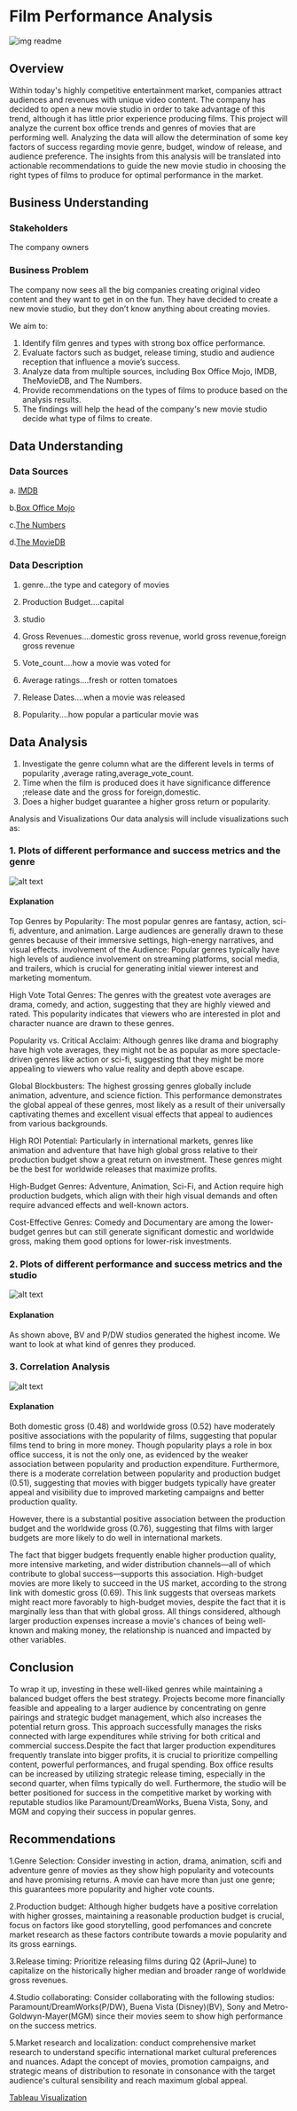 

# Film Performance Analysis


![img readme](https://github.com/user-attachments/assets/3aa19ce8-d3a5-469b-8e12-d4269a350898)




## Overview
Within today's highly competitive entertainment market, companies attract audiences and revenues with unique video content. The company has decided to open a new movie studio in order to take advantage of this trend, although it has little prior experience producing films. This project will analyze the current box office trends and genres of movies that are performing well. Analyzing the data will allow the determination of some key factors of success regarding movie genre, budget, window of release, and audience preference. The insights from this analysis will be translated into actionable recommendations to guide the new movie studio in choosing the right types of films to produce for optimal performance in the market.

## Business Understanding

### Stakeholders
The company owners

### Business Problem
The company now sees all the big companies creating original video content and they want to get in on the fun. They have decided to create a new movie studio, but they don’t know anything about creating movies.

We aim to:

1. Identify film genres and types with strong box office performance.
2. Evaluate factors such as budget, release timing, studio and audience reception that influence a movie’s success.
3. Analyze data from multiple sources, including Box Office Mojo, IMDB, TheMovieDB, and The Numbers.
4. Provide recommendations on the types of films to produce based on the analysis results.
5. The findings will help the head of the company's new movie studio decide what type of films to create.


## Data Understanding


### Data Sources

a. [IMDB](imdb.com)

b.[Box Office Mojo](boxofficemojo.com)

c.[The Numbers](the-numbers.com)

d.[The MovieDB](themoviedb.org)




### Data Description

1. genre...the type and category of movies

2. Production Budget....capital

3. studio

4. Gross Revenues....domestic gross revenue, world gross revenue,foreign gross revenue

5. Vote_count....how a movie was voted for

6. Average ratings....fresh or rotten tomatoes

7. Release Dates....when a movie was released

8. Popularity....how popular a particular movie was




## Data Analysis


1. Investigate the genre column what are the different levels in terms of popularity ,average rating,average_vote_count.
2. Time when the film is produced does it have significance difference ;release date and the gross for foreign,domestic.
3. Does a higher budget guarantee a higher gross return or popularity.


Analysis and Visualizations
Our data analysis will include visualizations such as:



### 1.  Plots of different performance and success metrics and the genre



![alt text](Images/image-1.png)


#### Explanation
Top Genres by Popularity: The most popular genres are fantasy, action, sci-fi, adventure, and animation. Large audiences are generally drawn to these genres because of their immersive settings, high-energy narratives, and visual effects. involvement of the Audience: Popular genres typically have high levels of audience involvement on streaming platforms, social media, and trailers, which is crucial for generating initial viewer interest and marketing momentum.

High Vote Total Genres: The genres with the greatest vote averages are drama, comedy, and action, suggesting that they are highly viewed and rated. This popularity indicates that viewers who are interested in plot and character nuance are drawn to these genres.

Popularity vs. Critical Acclaim: Although genres like drama and biography have high vote averages, they might not be as popular as more spectacle-driven genres like action or sci-fi, suggesting that they might be more appealing to viewers who value reality and depth above escape.

Global Blockbusters: The highest grossing genres globally include animation, adventure, and science fiction. This performance demonstrates the global appeal of these genres, most likely as a result of their universally captivating themes and excellent visual effects that appeal to audiences from various backgrounds.

High ROI Potential: Particularly in international markets, genres like animation and adventure that have high global gross relative to their production budget show a great return on investment. These genres might be the best for worldwide releases that maximize profits.

High-Budget Genres: Adventure, Animation, Sci-Fi, and Action require high production budgets, which align with their high visual demands and often require advanced effects and well-known actors.

Cost-Effective Genres: Comedy and Documentary are among the lower-budget genres but can still generate significant domestic and worldwide gross, making them good options for lower-risk investments.



### 2.  Plots of different performance and success metrics and the studio


![alt text](Images/image-2.png)


#### Explanation

As shown above, BV and P/DW studios generated the highest income. We want to look at what kind of genres they produced.


### 3.  Correlation Analysis


![alt text](Images/image.png)





#### Explanation
Both domestic gross (0.48) and worldwide gross (0.52) have moderately positive associations with the popularity of films, suggesting that popular films tend to bring in more money. Though popularity plays a role in box office success, it is not the only one, as evidenced by the weaker association between popularity and production expenditure. Furthermore, there is a moderate correlation between popularity and production budget (0.51), suggesting that movies with bigger budgets typically have greater appeal and visibility due to improved marketing campaigns and better production quality.

However, there is a substantial positive association between the production budget and the worldwide gross (0.76), suggesting that films with larger budgets are more likely to do well in international markets.

The fact that bigger budgets frequently enable higher production quality, more intensive marketing, and wider distribution channels—all of which contribute to global success—supports this association. High-budget movies are more likely to succeed in the US market, according to the strong link with domestic gross (0.69). This link suggests that overseas markets might react more favorably to high-budget movies, despite the fact that it is marginally less than that with global gross. All things considered, although larger production expenses increase a movie's chances of being well-known and making money, the relationship is nuanced and impacted by other variables.





## Conclusion
To wrap it up, investing in these well-liked genres while maintaining a balanced budget offers the best strategy. Projects become more financially feasible and appealing to a larger audience by concentrating on genre pairings and strategic budget management, which also increases the potential return gross. This approach successfully manages the risks connected with large expenditures while striving for both critical and commercial success.Despite the fact that larger production expenditures frequently translate into bigger profits, it is crucial to prioritize compelling content, powerful performances, and frugal spending. Box office results can be increased by utilizing strategic release timing, especially in the second quarter, when films typically do well. Furthermore, the studio will be better positioned for success in the competitive market by working with reputable studios like Paramount/DreamWorks, Buena Vista, Sony, and MGM and copying their success in popular genres.


## Recommendations

1.Genre Selection: Consider investing in action, drama, animation, scifi and adventure genre of movies as they show high popularity and votecounts and have promising returns. A movie can have more than just one genre; this guarantees more popularity and higher vote counts.

2.Production budget: Although higher budgets have a positive correlation with higher grosses, maintaining a reasonable production budget is crucial, focus on factors like good storytelling, good perfomances and concrete market research as these factors contribute towards a movie popularity and its gross earnings.

3.Release timing: Prioritize releasing films during Q2 (April–June) to capitalize on the historically higher median and broader range of worldwide gross revenues.

4.Studio collaborating: Consider collaborating with the following studios: Paramount/DreamWorks(P/DW), Buena Vista (Disney)(BV), Sony and Metro-Goldwyn-Mayer(MGM) since their movies seem to show high performance on the success metrics.

5.Market research and localization: conduct comprehensive market research to understand specific international market cultural preferences and nuances. Adapt the concept of movies, promotion campaigns, and strategic means of distribution to resonate in consonance with the target audience's cultural sensibility and reach maximum global appeal.







[Tableau Visualization](https://public.tableau.com/app/profile/charles.odhiambo/viz/Groupwork5tableau/Dashboard2#1)
